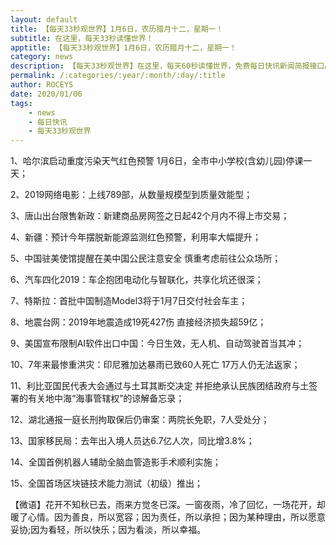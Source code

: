 ```yaml
---
layout: default
title: 【每天33秒观世界】1月6日，农历腊月十二，星期一！
subtitle: 在这里，每天33秒读懂世界！
apptitle: 【每天33秒观世界】1月6日，农历腊月十二，星期一！
category: news
description: 【每天33秒观世界】在这里，每天60秒读懂世界，免费每日快讯新闻简报接口API，【每天33秒观世界】1月6日，农历腊月十二，星期一！2019年12月12345678910111213141516171819202122232425262728293031日。ROCEYS全栈CEO 2019年12月17日 11:00:18
permalink: /:categories/:year/:month/:day/:title
author: ROCEYS
date: 2020/01/06
tags:
    - news
    - 每日快讯
    - 每天33秒观世界
---
```



1、哈尔滨启动重度污染天气红色预警 1月6日，全市中小学校(含幼儿园)停课一天；

2、2019网络电影：上线789部，从数量规模型到质量效能型；

3、唐山出台限售新政：新建商品房网签之日起42个月内不得上市交易；

4、新疆：预计今年摆脱新能源监测红色预警，利用率大幅提升；

5、中国驻美使馆提醒在美中国公民注意安全 慎重考虑前往公众场所；

6、汽车四化2019：车企抱团电动化与智联化，共享化坑还很深；

7、特斯拉：首批中国制造Model3将于1月7日交付社会车主；

8、地震台网：2019年地震造成19死427伤 直接经济损失超59亿；

9、美国宣布限制AI软件出口中国：今日生效，无人机、自动驾驶首当其冲；

10、7年来最惨重洪灾：印尼雅加达暴雨已致60人死亡 17万人仍无法返家；

11、利比亚国民代表大会通过与土耳其断交决定 并拒绝承认民族团结政府与土签署的有关地中海“海事管辖权”的谅解备忘录；

12、湖北通报一庭长刑拘取保后仍审案：两院长免职，7人受处分；

13、国家移民局：去年出入境人员达6.7亿人次，同比增3.8%；

14、全国首例机器人辅助全脑血管造影手术顺利实施；

15、全国首场区块链技术能力测试（初级）推出；


【微语】花开不知秋已去，雨来方觉冬已深。一窗夜雨，冷了回忆，一场花开，却暖了心情。因为善良，所以宽容；因为责任，所以承担；因为某种理由，所以愿意妥协;因为看轻，所以快乐；因为看淡，所以幸福。